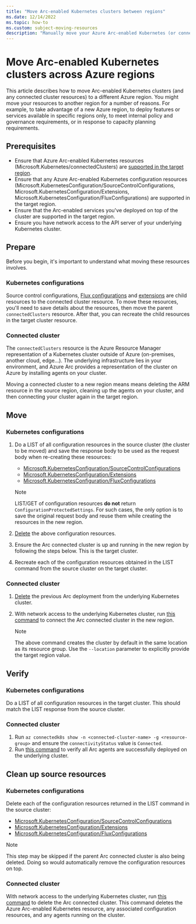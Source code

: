 ```yaml
---
title: "Move Arc-enabled Kubernetes clusters between regions"
ms.date: 12/14/2022
ms.topic: how-to
ms.custom: subject-moving-resources
description: "Manually move your Azure Arc-enabled Kubernetes (or connected cluster resources) between regions."
---
```


# Move Arc-enabled Kubernetes clusters across Azure regions

This article describes how to move Arc-enabled Kubernetes clusters (and any connected cluster resources) to a different Azure region. You might move your resources to another region for a number of reasons. For example, to take advantage of a new Azure region, to deploy features or services available in specific regions only, to meet internal policy and governance requirements, or in response to capacity planning requirements.

## Prerequisites

- Ensure that Azure Arc-enabled Kubernetes resources (Microsoft.Kubernetes/connectedClusters) are [supported in the target region](https://azure.microsoft.com/explore/global-infrastructure/products-by-region/?products=azure-arc).
- Ensure that any Azure Arc-enabled Kubernetes configuration resources (Microsoft.KubernetesConfiguration/SourceControlConfigurations, Microsoft.KubernetesConfiguration/Extensions, Microsoft.KubernetesConfiguration/FluxConfigurations) are supported in the target region.
- Ensure that the Arc-enabled services you've deployed on top of the cluster are supported in the target region.
- Ensure you have network access to the API server of your underlying Kubernetes cluster.

## Prepare

Before you begin, it's important to understand what moving these resources involves.

### Kubernetes configurations

Source control configurations, [Flux configurations](conceptual-gitops-flux2.md) and [extensions](conceptual-extensions.md) are child resources to the connected cluster resource. To move these resources, you'll need to save details about the resources, then move the parent `connectedClusters` resource. After that, you can recreate the child resources in the target cluster resource.

### Connected cluster

The `connectedClusters` resource is the Azure Resource Manager representation of a Kubernetes cluster outside of Azure (on-premises, another cloud, edge...). The underlying infrastructure lies in your environment, and Azure Arc provides a representation of the cluster on Azure by installing agents on your cluster.

Moving a connected cluster to a new region means means deleting the ARM resource in the source region, cleaning up the agents on your cluster, and then connecting your cluster again in the target region.

## Move

### Kubernetes configurations

1. Do a LIST of all configuration resources in the source cluster (the cluster to be moved) and save the response body to be used as the request body when re-creating these resources:

   - [Microsoft.KubernetesConfiguration/SourceControlConfigurations](/cli/azure/k8s-configuration?view=azure-cli-latest&preserve-view=true#az-k8sconfiguration-list)
   - [Microsoft.KubernetesConfiguration/Extensions](/cli/azure/k8s-extension?view=azure-cli-latest&preserve-view=true#az-k8s-extension-list)
   - [Microsoft.KubernetesConfiguration/FluxConfigurations](/cli/azure/k8s-configuration/flux?view=azure-cli-latest&preserve-view=true#az-k8s-configuration-flux-list)

   > [!NOTE]
   > LIST/GET of configuration resources **do not** return `ConfigurationProtectedSettings`. For such cases, the only option is to save the original request body and reuse them while creating the resources in the new region.

1. [Delete](./move-regions.md#kubernetes-configurations-3) the above configuration resources.
1. Ensure the Arc connected cluster is up and running in the new region by following the steps below. This is the target cluster.
1. Recreate each of the configuration resources obtained in the LIST command from the source cluster on the target cluster.

### Connected cluster

1. [Delete](./move-regions.md#connected-cluster-3) the previous Arc deployment from the underlying Kubernetes cluster.
1. With network access to the underlying Kubernetes cluster, run [this command](./quickstart-connect-cluster.md?tabs=azure-cli#connect-an-existing-kubernetes-cluster) to connect the Arc connected cluster in the new region.

   > [!NOTE]
   > The above command creates the cluster by default in the same location as its resource group. Use the `--location` parameter to explicitly provide the target region value.

## Verify

### Kubernetes configurations

Do a LIST of all configuration resources in the target cluster. This should match the LIST response from the source cluster.

### Connected cluster

1. Run `az connectedk8s show -n <connected-cluster-name> -g <resource-group>` and ensure the `connectivityStatus` value is `Connected`.
2. Run [this command](./quickstart-connect-cluster.md?tabs=azure-cli#view-azure-arc-agents-for-kubernetes) to verify all Arc agents are successfully deployed on the underlying cluster.

## Clean up source resources

### Kubernetes configurations

Delete each of the configuration resources returned in the LIST command in the source cluster:

- [Microsoft.KubernetesConfiguration/SourceControlConfigurations](/cli/azure/k8s-configuration?view=azure-cli-latest&preserve-view=true#az-k8s-configuration-delete)
- [Microsoft.KubernetesConfiguration/Extensions](/cli/azure/k8s-extension?view=azure-cli-latest&preserve-view=true#az-k8s-extension-delete)
- [Microsoft.KubernetesConfiguration/FluxConfigurations](/cli/azure/k8s-configuration/flux?view=azure-cli-latest&preserve-view=true#az-k8s-configuration-flux-delete)

> [!NOTE]
> This step may be skipped if the parent Arc connected cluster is also being deleted. Doing so would automatically remove the configuration resources on top.

### Connected cluster

With network access to the underlying Kubernetes cluster, run [this command](./quickstart-connect-cluster.md?tabs=azure-cli#clean-up-resources) to delete the Arc connected cluster. This command deletes the Azure Arc-enabled Kubernetes resource, any associated configuration resources, and any agents running on the cluster.